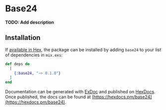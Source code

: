 # Base24

**TODO: Add description**

## Installation

If [available in Hex](https://hex.pm/docs/publish), the package can be installed
by adding `base24` to your list of dependencies in `mix.exs`:

```elixir
def deps do
  [
    {:base24, "~> 0.1.0"}
  ]
end
```

Documentation can be generated with [ExDoc](https://github.com/elixir-lang/ex_doc)
and published on [HexDocs](https://hexdocs.pm). Once published, the docs can
be found at [https://hexdocs.pm/base24](https://hexdocs.pm/base24).

